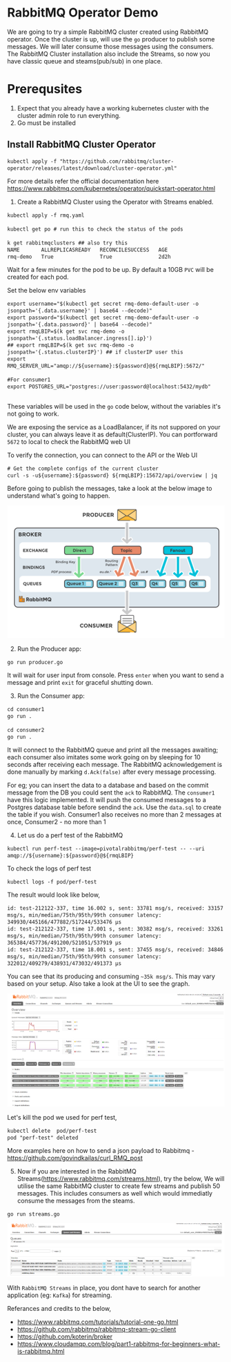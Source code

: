# RabbitMQ Operator Demo
We are going to try a simple RabbitMQ cluster created using RabbitMQ operator. Once the cluster is up, will use the `go` producer to publish some messages.
We will later consume those messages using the consumers.
The RabbitMQ Cluster installation also include the Streams, so now you have classic queue and steams(pub/sub) in one place.  


# Prerequsites
1. Expect that you already have a working kubernetes cluster with the cluster admin role to run everything.
2. Go must be installed

## Install RabbitMQ Cluster Operator
```
kubectl apply -f "https://github.com/rabbitmq/cluster-operator/releases/latest/download/cluster-operator.yml"

```
For more details refer the official documentation here https://www.rabbitmq.com/kubernetes/operator/quickstart-operator.html

1. Create a RabbitMQ Cluster using the Operator with Streams enabled.
```
kubectl apply -f rmq.yaml

kubectl get po # run this to check the status of the pods

k get rabbitmqclusters ## also try this
NAME       ALLREPLICASREADY   RECONCILESUCCESS   AGE
rmq-demo   True               True               2d2h
```
Wait for a few minutes for the pod to be up. 
By default a 10GB `PVC` will be created for each pod. 

Set the below env variables
```
export username="$(kubectl get secret rmq-demo-default-user -o jsonpath='{.data.username}' | base64 --decode)"
export password="$(kubectl get secret rmq-demo-default-user -o jsonpath='{.data.password}' | base64 --decode)"
export rmqLBIP=$(k get svc rmq-demo -o jsonpath='{.status.loadBalancer.ingress[].ip}')
## export rmqLBIP=$(k get svc rmq-demo -o jsonpath='{.status.clusterIP}') ## if clusterIP user this
export RMQ_SERVER_URL="amqp://${username}:${password}@${rmqLBIP}:5672/" 

#For consumer1
export POSTGRES_URL="postgres://user:password@localhost:5432/mydb"


```
These variables will be used in the `go` code below, without the variables it's not going to work.


We are exposing the service as a LoadBalancer, if its not suppored on your cluster, you can always leave it as default(ClusterIP). You can portforward `5672` to local to check the RabbitMQ web UI

To verify the connection, you can connect to the API or the Web UI
```
# Get the complete configs of the current cluster
curl -s -u${username}:${password} ${rmqLBIP}:15672/api/overview | jq
```

Before going to publish the messages, take a look at the below image to understand what's going to happen.

![Producer/Consumer model](image.png)

2. Run the Producer app:
```
go run producer.go
```
It will wait for user input from console. Press `enter` when you want to send a message and print `exit` for graceful shutting down.

3. Run the Consumer app:
```
cd consumer1
go run .

cd consumer2
go run .
```
It will connect to the RabbitMQ queue and print all the messages awaiting; each consumer also imitates some work going on by sleeping for 10 seconds after receiving each message. The RabbitMQ acknowledgement is done manually by marking `d.Ack(false)` after every message processing. 

For eg; you can insert the data to a database and based on the commit message from the DB you could sent the `ack` to RabbitMQ. The `consumer1` have this logic implemented. It will push the consumed messages to a Postgres database table before sendind the `ack`. Use the `data.sql` to create the table if you wish.
Consumer1 also receives no more than 2 messages at once, Consumer2 - no more than 1


4. Let us do a perf test of the RabbitMQ 
```
kubectl run perf-test --image=pivotalrabbitmq/perf-test -- --uri amqp://${username}:${password}@${rmqLBIP}
```

To check the logs of perf test 
```
kubectl logs -f pod/perf-test
```

The result would look like below,
```
id: test-212122-337, time 16.002 s, sent: 33781 msg/s, received: 33157 msg/s, min/median/75th/95th/99th consumer latency: 349930/445166/477882/517244/533476 µs
id: test-212122-337, time 17.001 s, sent: 30382 msg/s, received: 33261 msg/s, min/median/75th/95th/99th consumer latency: 365384/457736/491200/521051/537919 µs
id: test-212122-337, time 18.001 s, sent: 37455 msg/s, received: 34846 msg/s, min/median/75th/95th/99th consumer latency: 322012/409279/438931/473032/491373 µs
```
You can see that its producing and consuming `~35k msg/s`. This may vary based on your setup. Also take a look at the UI to see the graph.

![Message Rates](image-2.png)

Let's kill the pod we used for perf test,
```
kubectl delete  pod/perf-test
pod "perf-test" deleted
```

More examples here on how to send a json payload to Rabbitmq - https://github.com/govindkailas/curl_RMQ_post

5. Now if you are interested in the RabbitMQ Streams(https://www.rabbitmq.com/streams.html), try the below,
We will utilise the same RabbitMQ cluster to create few streams and publish 50 messages. This includes consumers as well which would immediatly consume the messages from the steams.

```
go run streams.go
```

![streams](image-1.png)

With `RabbitMQ Streams` in place, you dont have to search for another application (eg: `Kafka`) for streaming.

Referances and credits to the below,
- https://www.rabbitmq.com/tutorials/tutorial-one-go.html
- https://github.com/rabbitmq/rabbitmq-stream-go-client
- https://github.com/koterin/broker
- https://www.cloudamqp.com/blog/part1-rabbitmq-for-beginners-what-is-rabbitmq.html